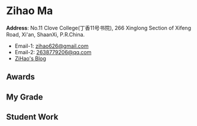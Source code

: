 # Zihao Ma

**Address**: No.11 Clove College(丁香11号书院), 266 Xinglong Section of Xifeng Road, Xi'an, ShaanXi, P.R.China.

* Email-1: zihao626@gmail.com
* Email-2: 2638779206@qq.com
* [ZiHao's Blog](https://zihao256.github.io/)

## Awards

## My Grade

## Student Work

